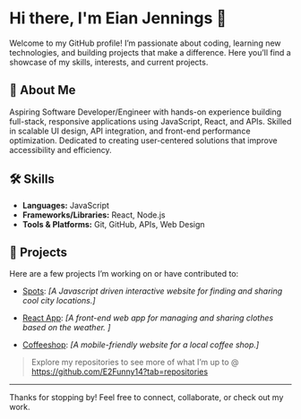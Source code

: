 # Hi there, I'm Eian Jennings 👋

Welcome to my GitHub profile! I’m passionate about coding, learning new technologies, and building projects that make a difference. Here you’ll find a showcase of my skills, interests, and current projects.

## 🚀 About Me

Aspiring Software Developer/Engineer with hands-on experience building full-stack, responsive applications using JavaScript, React, and APIs. Skilled in scalable UI design, API integration, and front-end performance optimization. Dedicated to creating user-centered solutions that improve accessibility and efficiency.

## 🛠️ Skills

- **Languages:** JavaScript
- **Frameworks/Libraries:** React, Node.js
- **Tools & Platforms:** Git, GitHub, APIs, Web Design

## 📂 Projects

Here are a few projects I’m working on or have contributed to:

- [Spots](https://e2funny14.github.io/se_project_spots/): *[A Javascript driven interactive website for finding and sharing cool city locations.]*
  
- [React App](https://github.com/E2Funny14/se_project_react): *[A front-end web app for managing and sharing clothes based on the weather.
]*

- [Coffeeshop](https://github.com/E2Funny14/se_project_coffeeshop): *[A mobile-friendly website for a local coffee shop.]*

> Explore my repositories to see more of what I’m up to @ https://github.com/E2Funny14?tab=repositories

---

Thanks for stopping by! Feel free to connect, collaborate, or check out my work.
